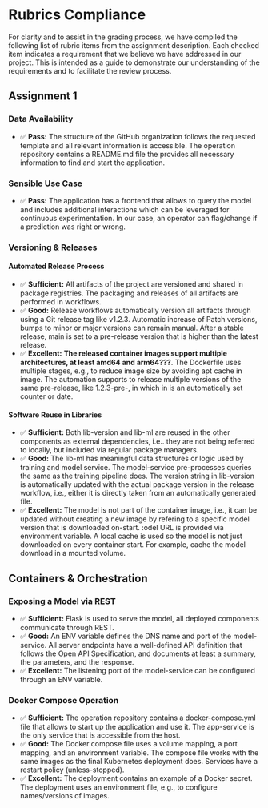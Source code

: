 # Rubrics Compliance

For clarity and to assist in the grading process, we have compiled the following list of rubric items from the assignment description. Each checked item indicates a requirement that we believe we have addressed in our project. This is intended as a guide to demonstrate our understanding of the requirements and to facilitate the review process.

## Assignment 1

### Data Availability

- ✅ **Pass:** The structure of the GitHub organization follows the requested template and all relevant information is accessible. The operation repository contains a README.md file the provides all necessary information to find and start the application.

### Sensible Use Case

- ✅ **Pass:** The application has a frontend that allows to query the model and includes additional interactions which can be leveraged for continuous experimentation. In our case, an operator can flag/change if a prediction was right or wrong.

### Versioning & Releases

#### Automated Release Process

- ✅ **Sufficient:** All artifacts of the project are versioned and shared in package registries. The packaging and releases of all artifacts are performed in workflows.
- ✅ **Good:** Release workflows automatically version all artifacts through using a Git release tag like v1.2.3. Automatic increase of Patch versions, bumps to minor or major versions can remain manual. After a stable release, main is set to a pre-release version that is higher than the latest release.
- ✅ **Excellent:** **The released container images support multiple architectures, at least amd64 and arm64???**. The Dockerfile uses multiple stages, e.g., to reduce image size by avoiding apt cache in image. The automation supports to release multiple versions of the same pre-release, like 1.2.3-pre-<n>, in which in is an automatically set counter or date. 

#### Software Reuse in Libraries

- ✅ **Sufficient:** Both lib-version and lib-ml are reused in the other components as external dependencies, i.e.. they are not being referred to locally, but included via regular package managers.
- ✅ **Good:** The lib-ml has meaningful data structures or logic used by training and model service. The model-service pre-processes queries the same as the training pipeline does. The version string in lib-version is automatically updated with the actual package version in the release workflow, i.e., either it is directly taken from an automatically generated file.
- ✅ **Excellent:** The model is not part of the container image, i.e., it can be updated without creating a new image by refering to a specific model version that is downloaded on-start. :odel URL is provided via environment variable. A local cache is used so the model is not just downloaded on every container start. For example, cache the model download in a mounted volume.

## Containers & Orchestration

### Exposing a Model via REST

- ✅ **Sufficient:** Flask is used to serve the model, all deployed components communicate through REST.
- ✅ **Good:** An ENV variable defines the DNS name and port of the model-service. All server endpoints have a well-defined API definition that follows the Open API Specification, and documents at least a summary, the parameters, and the response.
- ✅ **Excellent:** The listening port of the model-service can be configured through an ENV variable.

### Docker Compose Operation

- ✅ **Sufficient:** The operation repository contains a docker-compose.yml file that allows to start up the application and use it. The app-service is the only service that is accessible from the host.
- ✅ **Good:** The Docker compose file uses a volume mapping, a port mapping, and an environment variable. The compose file works with the same images as the final Kubernetes deployment does. Services have a restart policy (unless-stopped).
- ✅ **Excellent:** The deployment contains an example of a Docker secret. The deployment uses an environment file, e.g., to configure names/versions of images.